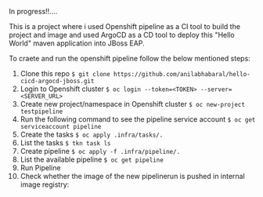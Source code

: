 In progress!!....


This is a project where i used Openshift pipeline as a CI tool to build the project and image and used ArgoCD as a CD tool to deploy this "Hello World" maven application into JBoss EAP.

To craete and run the openshift pipeline follow the below mentioned steps:

1. Clone this repo `$ git clone https://github.com/anilabhabaral/hello-cicd-argocd-jboss.git`
2. Login to Openshift cluster `$ oc login --token=<TOKEN> --server=<SERVER_URL>`
3. Create new project/namespace in Openshift cluster `$ oc new-project testpipeline`
4. Run the following command to see the pipeline service account `$ oc get serviceaccount pipeline`
5. Create the tasks `$ oc apply .infra/tasks/.`
6. List the tasks `$ tkn task ls`
7. Create pipeline `$ oc apply -f .infra/pipeline/.`
8. List the available pipeline `$ oc get pipeline`
9. Run Pipeline 
10. Check whether the image of the new pipelinerun is pushed in internal image registry:
   


